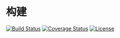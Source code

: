 # 构建

[![Build Status](https://img.shields.io/travis/miaoxing/build/master.svg?style=flat-square)](https://travis-ci.org/miaoxing/build)
[![Coverage Status](https://img.shields.io/coveralls/miaoxing/build.svg?style=flat-square)](https://coveralls.io/r/miaoxing/build?branch=master)
[![License](http://img.shields.io/badge/license-MIT-brightgreen.svg?style=flat-square)](http://www.opensource.org/licenses/MIT)
